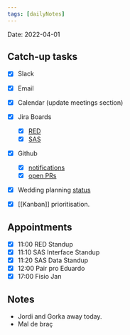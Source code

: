 ```yaml
---
tags: [dailyNotes]
---
```

 
Date: 2022-04-01

## Catch-up tasks

- [x] Slack
- [x] Email
- [x] Calendar (update meetings section)
- [x] Jira Boards
  - [x] [RED](https://hybridtheory.atlassian.net/jira/software/c/projects/RED/boards/86)
  - [x] [SAS](https://hybridtheory.atlassian.net/jira/software/c/projects/SAS/boards/66)
- [x] Github
  - [x] [notifications](https://github.com/notifications?query=is%3Aunread)
  - [x] [open PRs](https://github.com/pulls?q=is%3Aopen+is%3Apr+user%3Ahybridtheory+-label%3Adependencies+)
- [x] Wedding planning [status](https://trello.com/b/c0vjqSCR/wedding-planning)
- [x] [[Kanban]] prioritisation.


## Appointments
- [x] 11:00 RED Standup
- [x] 11:10 SAS Interface Standup
- [x] 11:20 SAS Data Standup
- [x] 12:00 Pair pro Eduardo
- [x] 17:00 Fisio Jan

## Notes
- Jordi and Gorka away today.
- Mal de braç 